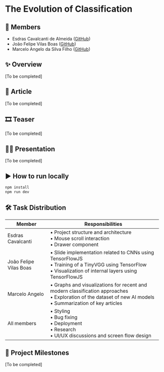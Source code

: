 # The Evolution of Classification

## 👥 Members

- Esdras Cavalcanti de Almeida ([GitHub](https://github.com/wobetec))
- João Felipe Vilas Boas ([GitHub](https://github.com/Vilasz))
- Marcelo Angelo da Silva Filho ([GitHub](https://github.com/MasFz))

## ✨ Overview

[To be completed]

## 📄 Article

[To be completed]

## 🎞️ Teaser

[To be completed]

## 🧑‍🏫 Presentation

[To be completed]

## ▶️ How to run locally

```bash
npm install
npm run dev
```

## 🛠️ Task Distribution

| Member                  | Responsibilities                                                                                                                          |
|-------------------------|--------------------------------------------------------------------------------------------------------------------------------------------|
| Esdras Cavalcanti       | • Project structure and architecture<br>• Mouse scroll interaction<br>• Drawer component                                                  |
| João Felipe Vilas Boas  | • Slide implementation related to CNNs using TensorFlowJS<br>• Training of a TinyVGG using TensorFlow<br>• Visualization of internal layers using TensorFlowJS |
| Marcelo Angelo          | • Graphs and visualizations for recent and modern classification approaches<br>• Exploration of the dataset of new AI models<br>• Summarization of key articles |
| All members             | • Styling<br>• Bug fixing<br>• Deployment<br>• Research<br>• UI/UX discussions and screen flow design                                     |

## 🚧 Project Milestones

[To be completed]
